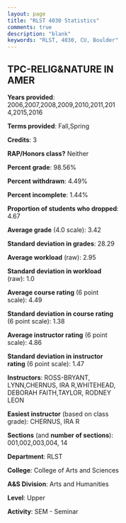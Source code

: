 ```yaml
---
layout: page
title: "RLST 4030 Statistics"
comments: true
description: "blank"
keywords: "RLST, 4030, CU, Boulder"
--- 
```

<head>
<script src="https://ajax.googleapis.com/ajax/libs/jquery/2.1.3/jquery.min.js"></script>
<script src="https://dl.dropboxusercontent.com/s/pc42nxpaw1ea4o9/highcharts.js?dl=0"></script>
<!-- <script src="../assets/js/highcharts.js"></script> -->
<style type="text/css">@font-face {
	font-family: "Bebas Neue";
	src: url(https://www.filehosting.org/file/details/544349/BebasNeue%20Regular.otf) format("opentype");
	}
	h1.Bebas { 
		font-family: "Bebas Neue", Verdana, Tahoma;
	}
</style>
</head>
<body>
	<div id="container" style="float: right; width: 45%; height: 88%; margin-left: 2.5%; margin-right: 2.5%;"></div>
	<script language="JavaScript">
		$(document).ready(function() {
		var chart = {type: 'column'};
		var title = {text: 'Grade Distribution'};
		var xAxis = {categories: ['A','B','C','D','F'],crosshair: true};
		var yAxis = {min: 0,title: {text: 'Percentage'}};
		var tooltip = {headerFormat: '<center><b><span style="font-size:20px">{point.key}</span></b></center>',
		               pointFormat: '<td style="padding:0"><b>{point.y:.1f}%</b></td>',
		               footerFormat: '</table>',shared: true,useHTML: true};
		var plotOptions = {column: {pointPadding: 0.0,borderWidth: 0}};  
		var credits = {enabled: false};var series= [{name: 'Percent',data: [55.5,36.0,8.0,0.0,0.5,]}];
		var json = {};
		json.chart = chart;
		json.title = title;
		json.tooltip = tooltip;
		json.xAxis = xAxis;
		json.yAxis = yAxis;  
		json.series = series;
		json.plotOptions = plotOptions;  
		json.credits = credits;
		$('#container').highcharts(json);
	});
	</script>
</body>
			   
## TPC-RELIG&NATURE IN AMER

**Years provided**: 2006,2007,2008,2009,2010,2011,2014,2015,2016

**Terms provided**: Fall,Spring

**Credits**: 3

**RAP/Honors class?** Neither

**Percent grade**: 98.56%

**Percent withdrawn**: 4.49%

**Percent incomplete**: 1.44%

**Proportion of students who dropped**: 4.67

**Average grade** (4.0 scale): 3.42

**Standard deviation in grades**: 28.29

**Average workload** (raw): 2.95

**Standard deviation in workload** (raw): 1.0

**Average course rating** (6 point scale): 4.49

**Standard deviation in course rating** (6 point scale): 1.38

**Average instructor rating** (6 point scale): 4.86

**Standard deviation in instructor rating** (6 point scale): 1.47

**Instructors**: ROSS-BRYANT, LYNN,CHERNUS, IRA R,WHITEHEAD, DEBORAH FAITH,TAYLOR, RODNEY LEON

**Easiest instructor** (based on class grade): CHERNUS, IRA R

**Sections** (and **number of sections**): 001,002,003,004, 14

**Department**: RLST

**College**: College of Arts and Sciences

**A&S Division**: Arts and Humanities

**Level**: Upper

**Activity**: SEM - Seminar